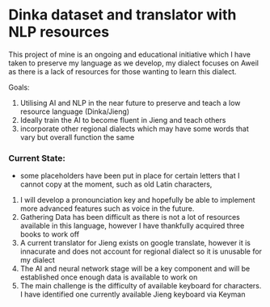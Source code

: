# Dinka dataset and translator with NLP resources
This project of mine is an ongoing and educational initiative which I have taken to preserve my language as we develop, my dialect focuses on Aweil as there is a lack of resources for those wanting to learn this dialect.

Goals:
1. Utilising AI and NLP in the near future to preserve and teach a low resource language (Dinka/Jieng)
2. Ideally train the AI to become fluent in Jieng and teach others
3. incorporate other regional dialects which may have some words that vary but overall function the same
### Current State: 
- some placeholders have been put in place for certain letters that I cannot copy at the moment, such as old Latin characters,
1. I will develop a pronounciation key and hopefully be able to implement more advanced features such as voice in the future.
2. Gathering Data has been difficult as there is not a lot of resources available in this language, however I have thankfully acquired three books to work off
3. A current translator for Jieng exists on google translate, however it is innacurate and does not account for regional dialect so it is unusable for my dialect
4. The AI and neural network stage will be a key component and will be established once enough data is available to work on
5. The main challenge is the difficulty of available keyboard for characters. I have identified one currently available Jieng keyboard via Keyman
   
